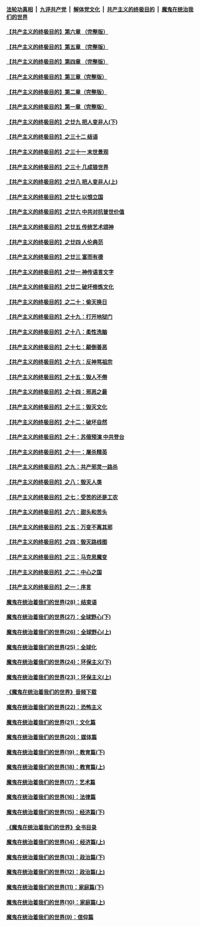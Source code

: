 ####  [法轮功真相](../../../../basic/blob/master/README.md?t=05151402) &nbsp;|&nbsp; [九评共产党](../../../../9ping.md/blob/master/README.md?t=05151402) &nbsp;|&nbsp; [解体党文化](../../../../jtdwh.md/blob/master/README.md?t=05151402)  &nbsp;|&nbsp; [共产主义的终极目的](../../../../gczydzjmd.md/blob/master/README.md?t=05151402) &nbsp;|&nbsp; [魔鬼在统治我们的世界](../../../../mgztzwmdsj.md/blob/master/README.md?t=05151402) 

#### [【共产主义的终极目的】第六章 （完整版）](../pages/nsc422/n11428913.md?t=05151402) 

#### [【共产主义的终极目的】第五章 （完整版）](../pages/nsc422/n11428912.md?t=05151402) 

#### [【共产主义的终极目的】第四章 （完整版）](../pages/nsc422/n11428907.md?t=05151402) 

#### [【共产主义的终极目的】第三章（完整版）](../pages/nsc422/n11428848.md?t=05151402) 

#### [【共产主义的终极目的】第二章（完整版）](../pages/nsc422/n11428831.md?t=05151402) 

#### [【共产主义的终极目的】第一章（完整版）](../pages/nsc422/n11417651.md?t=05151402) 

#### [【共产主义的终极目的】之廿九 把人变非人(下)](../pages/nsc422/n11344140.md?t=05151402) 

#### [【共产主义的终极目的】之三十二 结语](../pages/nsc422/n11360535.md?t=05151402) 

#### [【共产主义的终极目的】之三十一 末世景观](../pages/nsc422/n11351129.md?t=05151402) 

#### [【共产主义的终极目的】之三十 几成狼世界](../pages/nsc422/n11348280.md?t=05151402) 

#### [【共产主义的终极目的】之廿八 把人变非人(上)](../pages/nsc422/n11340492.md?t=05151402) 

#### [【共产主义的终极目的】之廿七 以恨立国](../pages/nsc422/n11336944.md?t=05151402) 

#### [【共产主义的终极目的】之廿六 中共对抗普世价值](../pages/nsc422/n11324785.md?t=05151402) 

#### [【共产主义的终极目的】之廿五 传统艺术颂神](../pages/nsc422/n11296396.md?t=05151402) 

#### [【共产主义的终极目的】之廿四 人伦典范](../pages/nsc422/n11296397.md?t=05151402) 

#### [【共产主义的终极目的】之廿三 富而有德](../pages/nsc422/n11283598.md?t=05151402) 

#### [【共产主义的终极目的】之廿一 神传语言文字](../pages/nsc422/n11263265.md?t=05151402) 

#### [【共产主义的终极目的】之廿二 破坏修炼文化](../pages/nsc422/n11245728.md?t=05151402) 

#### [【共产主义的终极目的】之二十：偷天换日](../pages/nsc422/n11238846.md?t=05151402) 

#### [【共产主义的终极目的】之十九：打开地狱门](../pages/nsc422/n11206376.md?t=05151402) 

#### [【共产主义的终极目的】之十八：柔性洗脑](../pages/nsc422/n11199994.md?t=05151402) 

#### [【共产主义的终极目的】之十七：颠倒善恶](../pages/nsc422/n11179782.md?t=05151402) 

#### [【共产主义的终极目的】之十六：反神骂祖宗](../pages/nsc422/n11166798.md?t=05151402) 

#### [【共产主义的终极目的】之十五：毁人不倦](../pages/nsc422/n11166792.md?t=05151402) 

#### [【共产主义的终极目的】之十四：邪恶之最](../pages/nsc422/n11150249.md?t=05151402) 

#### [【共产主义的终极目的】之十三：毁灭文化](../pages/nsc422/n11135227.md?t=05151402) 

#### [【共产主义的终极目的】之十二：破坏自然](../pages/nsc422/n11135214.md?t=05151402) 

#### [【共产主义的终极目的】之十：苏俄预演 中共登台](../pages/nsc422/n11118424.md?t=05151402) 

#### [【共产主义的终极目的】之十一：屠杀精英](../pages/nsc422/n11118442.md?t=05151402) 

#### [【共产主义的终极目的】之九：共产邪灵一路杀](../pages/nsc422/n11114139.md?t=05151402) 

#### [【共产主义的终极目的】之八：毁灭人类](../pages/nsc422/n11108503.md?t=05151402) 

#### [【共产主义的终极目的】之七：受苦的还是工农](../pages/nsc422/n11101809.md?t=05151402) 

#### [【共产主义的终极目的】之六：甜头和苦头](../pages/nsc422/n11096971.md?t=05151402) 

#### [【共产主义的终极目的】之五：万变不离其邪](../pages/nsc422/n11091285.md?t=05151402) 

#### [【共产主义的终极目的】之四：毁灭路线图](../pages/nsc422/n11086284.md?t=05151402) 

#### [【共产主义的终极目的】之三：马克思魔变](../pages/nsc422/n11061941.md?t=05151402) 

#### [【共产主义的终极目的】之二：中心之国](../pages/nsc422/n11047728.md?t=05151402) 

#### [【共产主义的终极目的】之一：序言](../pages/nsc422/n11086077.md?t=05151402) 

#### [魔鬼在统治着我们的世界(28)：结束语](../pages/nsc422/n10936246.md?t=05151402) 

#### [魔鬼在统治着我们的世界(27)：全球野心(下)](../pages/nsc422/n10928319.md?t=05151402) 

#### [魔鬼在统治着我们的世界(26)：全球野心(上)](../pages/nsc422/n10900318.md?t=05151402) 

#### [魔鬼在统治着我们的世界(25)：全球化](../pages/nsc422/n10788205.md?t=05151402) 

#### [魔鬼在统治着我们的世界(24)：环保主义(下)](../pages/nsc422/n10695307.md?t=05151402) 

#### [魔鬼在统治着我们的世界(23)：环保主义(上)](../pages/nsc422/n10688613.md?t=05151402) 

#### [《魔鬼在统治着我们的世界》音频下载](../pages/nsc422/n10635553.md?t=05151402) 

#### [魔鬼在统治着我们的世界(22)：恐怖主义](../pages/nsc422/n10614727.md?t=05151402) 

#### [魔鬼在统治着我们的世界(21)：文化篇](../pages/nsc422/n10597706.md?t=05151402) 

#### [魔鬼在统治着我们的世界(20)：媒体篇](../pages/nsc422/n10586579.md?t=05151402) 

#### [魔鬼在统治着我们的世界(19)：教育篇(下)](../pages/nsc422/n10564808.md?t=05151402) 

#### [魔鬼在统治着我们的世界(18)：教育篇(上)](../pages/nsc422/n10526970.md?t=05151402) 

#### [魔鬼在统治着我们的世界(17)：艺术篇](../pages/nsc422/n10499093.md?t=05151402) 

#### [魔鬼在统治着我们的世界(16)：法律篇](../pages/nsc422/n10485969.md?t=05151402) 

#### [魔鬼在统治着我们的世界(15)：经济篇(下)](../pages/nsc422/n10469975.md?t=05151402) 

#### [《魔鬼在统治着我们的世界》全书目录](../pages/nsc422/n10464261.md?t=05151402) 

#### [魔鬼在统治着我们的世界(14)：经济篇(上)](../pages/nsc422/n10457370.md?t=05151402) 

#### [魔鬼在统治着我们的世界(13)：政治篇(下)](../pages/nsc422/n10448270.md?t=05151402) 

#### [魔鬼在统治着我们的世界(12)：政治篇(上)](../pages/nsc422/n10444576.md?t=05151402) 

#### [魔鬼在统治着我们的世界(11)：家庭篇(下)](../pages/nsc422/n10440961.md?t=05151402) 

#### [魔鬼在统治着我们的世界(10)：家庭篇(上)](../pages/nsc422/n10435448.md?t=05151402) 

#### [魔鬼在统治着我们的世界(9)：信仰篇](../pages/nsc422/n10432159.md?t=05151402) 

